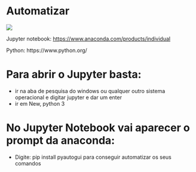 # Automatizar
<img src="https://miro.medium.com/max/1200/1*rBEsEXaC-B6baLCFxGqR4Q.png">

Jupyter notebook: https://www.anaconda.com/products/individual

<p>Python: https://www.python.org/</p>

# Para abrir o Jupyter basta:
  * ir na aba de pesquisa do windows ou qualquer outro sistema operacional e digitar jupyter e dar um enter
  * ir em New, python 3
# No Jupyter Notebook vai aparecer o prompt da anaconda:
 * Digite: pip install pyautogui para conseguir automatizar os seus comandos
